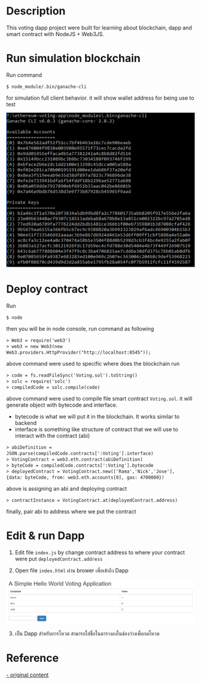 # Description

This voting dapp project were built for learning about blockchain, dapp and smart contract with NodeJS + Web3JS.

# Run simulation blockchain

Run command
```
$ node_module/.bin/ganache-cli
```
for simulation full client behavior. it will show wallet address for being use to test

![](screenshot/ganache-cli.png)

# Deploy contract
  
  Run
  ```
  $ node
  ```
  then you will be in node console, run command as following
  ```
  > Web3 = require('web3')
  > web3 = new Web3(new Web3.providers.HttpProvider("http://localhost:8545"));
  ```
  above command were used to specific where does the blockchain run 
  ```
  > code = fs.readFileSync('Voting.sol').toString()
  > solc = require('solc')
  > compiledCode = solc.compile(code)
  ```
  above command were used to compile file smart contract `Voting.sol`.
  it will generate object with bytecode and interface.
  
  - bytecode is what we will put it in the blockchain. It works similar to backend
  - interface is something like structure of contract that we will use to interact with the contract (abi)
  
  ```
  > abiDefinition = JSON.parse(compiledCode.contracts[':Voting'].interface)
  > VotingContract = web3.eth.contract(abiDefinition)
  > byteCode = compiledCode.contracts[':Voting'].bytecode
  > deployedContract = VotingContract.new(['Rama','Nick','Jose'],
  {data: byteCode, from: web3.eth.accounts[0], gas: 4700000})
  ```
  above is assigning an abi and deploying contract
  ```
  > contractInstance = VotingContract.at(deployedContract.address)
  ```
  finally, pair abi to address where we put the contract
  
# Edit & run Dapp

1. Edit file `index.js` by change contract address to where your contract were put `deployedContract.address`

2. Open file `index.html` ผ่าน brower เพื่อเข้าถึง Dapp

![](screenshot/Dapp.png)

3. เป็น Dapp สำหรับการโหวต สามารถใส่ชื่อในตารางลงในช่องว่างเพื่อกดโหวต

# Reference

[- original content](https://medium.com/@mvmurthy/full-stack-hello-world-voting-ethereum-dapp-tutorial-part-1-40d2d0d807c2)
